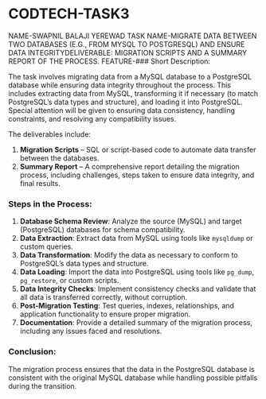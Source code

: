 # CODTECH-TASK3
NAME-SWAPNIL BALAJI YEREWAD 
TASK NAME-MIGRATE DATA BETWEEN TWO DATABASES (E.G., FROM MYSQL TO POSTGRESQL) AND ENSURE DATA INTEGRITYDELIVERABLE: MIGRATION SCRIPTS AND A SUMMARY REPORT OF THE PROCESS.
FEATURE-### Short Description:

The task involves migrating data from a MySQL database to a PostgreSQL database while ensuring data integrity throughout the process. This includes extracting data from MySQL, transforming it if necessary (to match PostgreSQL’s data types and structure), and loading it into PostgreSQL. Special attention will be given to ensuring data consistency, handling constraints, and resolving any compatibility issues.

The deliverables include:
1. **Migration Scripts** – SQL or script-based code to automate data transfer between the databases.
2. **Summary Report** – A comprehensive report detailing the migration process, including challenges, steps taken to ensure data integrity, and final results.

### Steps in the Process:
1. **Database Schema Review**: Analyze the source (MySQL) and target (PostgreSQL) databases for schema compatibility.
2. **Data Extraction**: Extract data from MySQL using tools like `mysqldump` or custom queries.
3. **Data Transformation**: Modify the data as necessary to conform to PostgreSQL’s data types and structure.
4. **Data Loading**: Import the data into PostgreSQL using tools like `pg_dump`, `pg_restore`, or custom scripts.
5. **Data Integrity Checks**: Implement consistency checks and validate that all data is transferred correctly, without corruption.
6. **Post-Migration Testing**: Test queries, indexes, relationships, and application functionality to ensure proper migration.
7. **Documentation**: Provide a detailed summary of the migration process, including any issues faced and resolutions.

### Conclusion:
The migration process ensures that the data in the PostgreSQL database is consistent with the original MySQL database while handling possible pitfalls during the transition.
